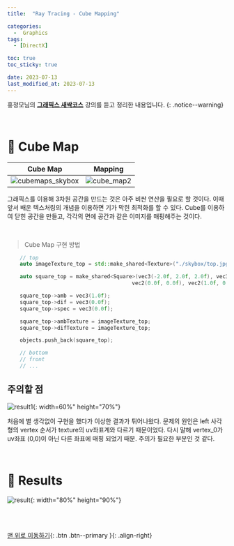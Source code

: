 ```yaml
---
title:  "Ray Tracing - Cube Mapping" 

categories:
  -  Graphics
tags:
  - [DirectX]

toc: true
toc_sticky: true

date: 2023-07-13
last_modified_at: 2023-07-13
---
```



홍정모님의 **[그래픽스 새싹코스](https://honglab.co.kr/)** 강의를 듣고 정리한 내용입니다.
{: .notice--warning}

<br>


# 🐥 Cube Map

| Cube Map | Mapping |
|:-:|:-:|
|![cubemaps_skybox](https://github.com/inhopp/inhopp/assets/96368476/20505acb-4117-4e79-8b8e-75519f6cc9de)|![cube_map2](https://github.com/inhopp/inhopp/assets/96368476/3992b27c-100a-40b4-950d-a6e46e09938c)| 

그래픽스를 이용해 3차원 공간을 만드는 것은 아주 비싼 연산을 필요로 할 것이다. 이때 앞서 배운 텍스처링의 개념을 이용하면 기가 막힌 최적화를 할 수 있다. Cube를 이용하여 닫힌 공간을 만들고, 각각의 면에 공간과 같은 이미지를 매핑해주는 것이다. 

<br>

> Cube Map 구현 방법

``` cpp
    // top
    auto imageTexture_top = std::make_shared<Texture>("./skybox/top.jpg");

    auto square_top = make_shared<Square>(vec3(-2.0f, 2.0f, 2.0f), vec3(-2.0f, 2.0f, -2.0f), vec3(2.0f, 2.0f, -2.0f), vec3(2.0f, 2.0f, 2.0f),
                                        vec2(0.0f, 0.0f), vec2(1.0f, 0.0f), vec2(1.0f, 1.0f), vec2(0.0f, 1.0f));

    square_top->amb = vec3(1.0f);
    square_top->dif = vec3(0.0f);
    square_top->spec = vec3(0.0f);

    square_top->ambTexture = imageTexture_top;
    square_top->difTexture = imageTexture_top;

    objects.push_back(square_top);

    // bottom
    // front
    // ...
```

## 주의할 점

![result1](https://github.com/inhopp/inhopp/assets/96368476/9de56851-8169-43b2-b396-c7432cd74834){: width=60%" height="70%"}

처음에 별 생각없이 구현을 했다가 이상한 결과가 튀어나왔다. 문제의 원인은 left 사각형의 vertex 순서가 texture의 uv좌표계와 다르기 때문이었다. 다시 말해 vertex_0가 uv좌표 (0,0)이 아닌 다른 좌표에 매핑 되었기 때문. 주의가 필요한 부분인 것 같다.


<br>

# 🐥 Results

![result](https://github.com/inhopp/inhopp/assets/96368476/6e7b5192-7314-4f76-b862-c435237a644d){: width="80%" height="90%"}



<br>
<br>


[맨 위로 이동하기](#){: .btn .btn--primary }{: .align-right}